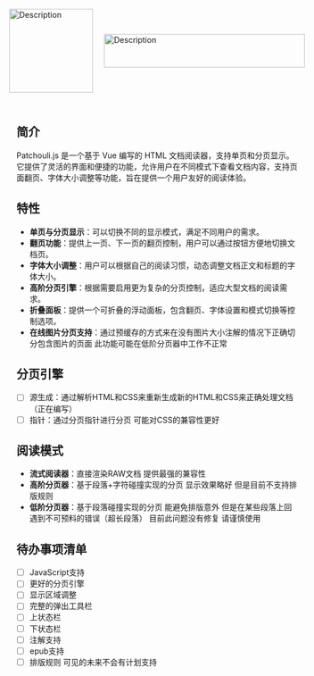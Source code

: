 <!-- # Patchouli.js -->

<!-- <div style="text-align: center;">
  <img src="https://s1.imagehub.cc/images/2024/11/23/061628d0fab6b4699c2c7b58a57dcd2f.png" alt="description" width="150" height="150">
</div> -->
  <!-- 文本 -->
  <!-- <h1 style="
       font-family: 'Gaegu', 'Noto Emoji', sans-serif; 
       font-size: 80px; 
       color: #efe0f7;">
    Patchouli.js
  </h1> -->

<div style="display: flex; align-items: center; gap: 20px; justify-content: center; height: 200px;">
  <!-- 图片 -->
  <img src="https://s1.imagehub.cc/images/2024/11/23/061628d0fab6b4699c2c7b58a57dcd2f.png" 
       alt="Description" 
       style="width: 150px; height: 150px;" />
<img src="https://s1.imagehub.cc/images/2024/11/23/61fdec4ace5670711d55156671145e51.png" 
       alt="Description" 
       style="width: 360px; height: 60px;" />
</div>

<!-- Google Fonts -->
<!-- <link rel="preconnect" href="https://fonts.googleapis.com">
<link rel="preconnect" href="https://fonts.gstatic.com" crossorigin>
<link href="https://fonts.googleapis.com/css2?family=Gaegu&family=Noto+Color+Emoji&family=Noto+Emoji:wght@300..700&display=swap" rel="stylesheet"> -->

## 简介

Patchouli.js 是一个基于 Vue 编写的 HTML 文档阅读器，支持单页和分页显示。它提供了灵活的界面和便捷的功能，允许用户在不同模式下查看文档内容，支持页面翻页、字体大小调整等功能，旨在提供一个用户友好的阅读体验。

## 特性

- **单页与分页显示**：可以切换不同的显示模式，满足不同用户的需求。
- **翻页功能**：提供上一页、下一页的翻页控制，用户可以通过按钮方便地切换文档页。
- **字体大小调整**：用户可以根据自己的阅读习惯，动态调整文档正文和标题的字体大小。
- **高阶分页引擎**：根据需要启用更为复杂的分页控制，适应大型文档的阅读需求。
- **折叠面板**：提供一个可折叠的浮动面板，包含翻页、字体设置和模式切换等控制选项。
- **在线图片分页支持**：通过预缓存的方式来在没有图片大小注解的情况下正确切分包含图片的页面 此功能可能在低阶分页器中工作不正常

## 分页引擎

- [ ] 源生成：通过解析HTML和CSS来重新生成新的HTML和CSS来正确处理文档 （正在编写）
- [ ] 指针：通过分页指针进行分页 可能对CSS的兼容性更好

## 阅读模式

- **流式阅读器**：直接渲染RAW文档 提供最强的兼容性
- **高阶分页器**：基于段落+字符碰撞实现的分页 显示效果略好 但是目前不支持排版规则
- **低阶分页器**：基于段落碰撞实现的分页 能避免排版意外 但是在某些段落上回遇到不可预料的错误（超长段落） 目前此问题没有修复 请谨慎使用

## 待办事项清单

- [ ] JavaScript支持
- [ ] 更好的分页引擎
- [ ] 显示区域调整
- [ ] 完整的弹出工具栏
- [ ] 上状态栏
- [ ] 下状态栏
- [ ] 注解支持
- [ ] epub支持
- [ ] 排版规则 可见的未来不会有计划支持
